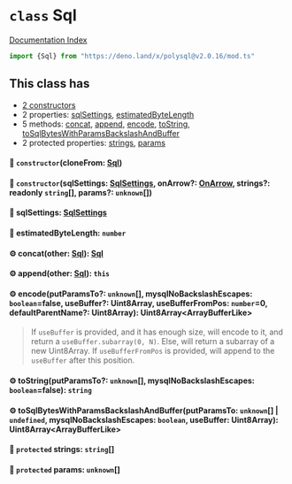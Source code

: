# `class` Sql

[Documentation Index](../README.md)

```ts
import {Sql} from "https://deno.land/x/polysql@v2.0.16/mod.ts"
```

## This class has

- [2 constructors](#-constructorclonefrom-sql)
- 2 properties:
[sqlSettings](#-sqlsettings-sqlsettings),
[estimatedByteLength](#-estimatedbytelength-number)
- 5 methods:
[concat](#-concatother-sql-sql),
[append](#-appendother-sql-this),
[encode](#-encodeputparamsto-unknown-mysqlnobackslashescapes-booleanfalse-usebuffer-uint8array-usebufferfrompos-number0-defaultparentname-uint8array-uint8arrayarraybufferlike),
[toString](#-tostringputparamsto-unknown-mysqlnobackslashescapes-booleanfalse-string),
[toSqlBytesWithParamsBackslashAndBuffer](#-tosqlbyteswithparamsbackslashandbufferputparamsto-unknown--undefined-mysqlnobackslashescapes-boolean-usebuffer-uint8array-uint8arrayarraybufferlike)
- 2 protected properties:
[strings](#-protected-strings-string),
[params](#-protected-params-unknown)


#### 🔧 `constructor`(cloneFrom: [Sql](../class.Sql/README.md))



#### 🔧 `constructor`(sqlSettings: [SqlSettings](../class.SqlSettings/README.md), onArrow?: [OnArrow](../private.type.OnArrow/README.md), strings?: readonly `string`\[], params?: `unknown`\[])



#### 📄 sqlSettings: [SqlSettings](../class.SqlSettings/README.md)



#### 📄 estimatedByteLength: `number`



#### ⚙ concat(other: [Sql](../class.Sql/README.md)): [Sql](../class.Sql/README.md)



#### ⚙ append(other: [Sql](../class.Sql/README.md)): `this`



#### ⚙ encode(putParamsTo?: `unknown`\[], mysqlNoBackslashEscapes: `boolean`=false, useBuffer?: Uint8Array, useBufferFromPos: `number`=0, defaultParentName?: Uint8Array): Uint8Array\<ArrayBufferLike>

> If `useBuffer` is provided, and it has enough size, will encode to it, and return a `useBuffer.subarray(0, N)`.
> Else, will return a subarray of a new Uint8Array.
> If `useBufferFromPos` is provided, will append to the `useBuffer` after this position.



#### ⚙ toString(putParamsTo?: `unknown`\[], mysqlNoBackslashEscapes: `boolean`=false): `string`



#### ⚙ toSqlBytesWithParamsBackslashAndBuffer(putParamsTo: `unknown`\[] | `undefined`, mysqlNoBackslashEscapes: `boolean`, useBuffer: Uint8Array): Uint8Array\<ArrayBufferLike>



#### 📄 `protected` strings: `string`\[]



#### 📄 `protected` params: `unknown`\[]



